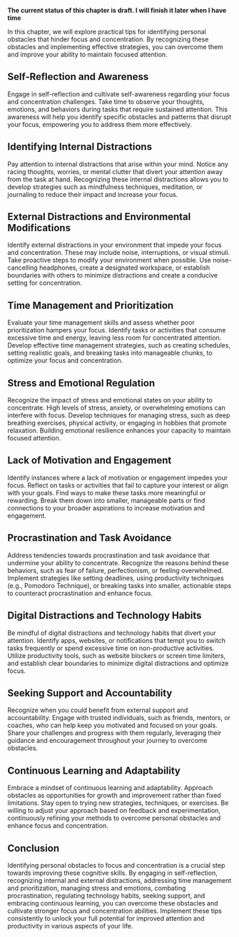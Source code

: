 **The current status of this chapter is draft. I will finish it later when I have time**

In this chapter, we will explore practical tips for identifying personal obstacles that hinder focus and concentration. By recognizing these obstacles and implementing effective strategies, you can overcome them and improve your ability to maintain focused attention.

Self-Reflection and Awareness
-----------------------------

Engage in self-reflection and cultivate self-awareness regarding your focus and concentration challenges. Take time to observe your thoughts, emotions, and behaviors during tasks that require sustained attention. This awareness will help you identify specific obstacles and patterns that disrupt your focus, empowering you to address them more effectively.

Identifying Internal Distractions
---------------------------------

Pay attention to internal distractions that arise within your mind. Notice any racing thoughts, worries, or mental clutter that divert your attention away from the task at hand. Recognizing these internal distractions allows you to develop strategies such as mindfulness techniques, meditation, or journaling to reduce their impact and increase your focus.

External Distractions and Environmental Modifications
-----------------------------------------------------

Identify external distractions in your environment that impede your focus and concentration. These may include noise, interruptions, or visual stimuli. Take proactive steps to modify your environment when possible. Use noise-cancelling headphones, create a designated workspace, or establish boundaries with others to minimize distractions and create a conducive setting for concentration.

Time Management and Prioritization
----------------------------------

Evaluate your time management skills and assess whether poor prioritization hampers your focus. Identify tasks or activities that consume excessive time and energy, leaving less room for concentrated attention. Develop effective time management strategies, such as creating schedules, setting realistic goals, and breaking tasks into manageable chunks, to optimize your focus and concentration.

Stress and Emotional Regulation
-------------------------------

Recognize the impact of stress and emotional states on your ability to concentrate. High levels of stress, anxiety, or overwhelming emotions can interfere with focus. Develop techniques for managing stress, such as deep breathing exercises, physical activity, or engaging in hobbies that promote relaxation. Building emotional resilience enhances your capacity to maintain focused attention.

Lack of Motivation and Engagement
---------------------------------

Identify instances where a lack of motivation or engagement impedes your focus. Reflect on tasks or activities that fail to capture your interest or align with your goals. Find ways to make these tasks more meaningful or rewarding. Break them down into smaller, manageable parts or find connections to your broader aspirations to increase motivation and engagement.

Procrastination and Task Avoidance
----------------------------------

Address tendencies towards procrastination and task avoidance that undermine your ability to concentrate. Recognize the reasons behind these behaviors, such as fear of failure, perfectionism, or feeling overwhelmed. Implement strategies like setting deadlines, using productivity techniques (e.g., Pomodoro Technique), or breaking tasks into smaller, actionable steps to counteract procrastination and enhance focus.

Digital Distractions and Technology Habits
------------------------------------------

Be mindful of digital distractions and technology habits that divert your attention. Identify apps, websites, or notifications that tempt you to switch tasks frequently or spend excessive time on non-productive activities. Utilize productivity tools, such as website blockers or screen time limiters, and establish clear boundaries to minimize digital distractions and optimize focus.

Seeking Support and Accountability
----------------------------------

Recognize when you could benefit from external support and accountability. Engage with trusted individuals, such as friends, mentors, or coaches, who can help keep you motivated and focused on your goals. Share your challenges and progress with them regularly, leveraging their guidance and encouragement throughout your journey to overcome obstacles.

Continuous Learning and Adaptability
------------------------------------

Embrace a mindset of continuous learning and adaptability. Approach obstacles as opportunities for growth and improvement rather than fixed limitations. Stay open to trying new strategies, techniques, or exercises. Be willing to adjust your approach based on feedback and experimentation, continuously refining your methods to overcome personal obstacles and enhance focus and concentration.

Conclusion
----------

Identifying personal obstacles to focus and concentration is a crucial step towards improving these cognitive skills. By engaging in self-reflection, recognizing internal and external distractions, addressing time management and prioritization, managing stress and emotions, combating procrastination, regulating technology habits, seeking support, and embracing continuous learning, you can overcome these obstacles and cultivate stronger focus and concentration abilities. Implement these tips consistently to unlock your full potential for improved attention and productivity in various aspects of your life.
